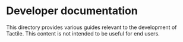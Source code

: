 # Developer documentation

This directory provides various guides relevant to the development of Tactile.
This content is not intended to be useful for end users.
